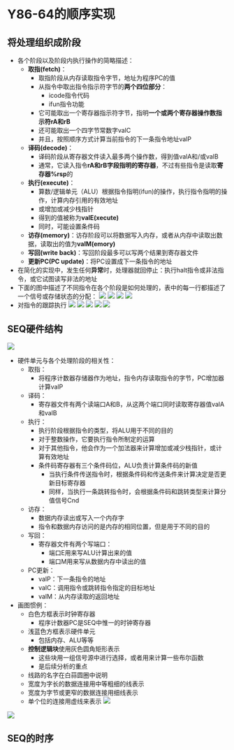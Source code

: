 # Y86-64的顺序实现
## 将处理组织成阶段
- 各个阶段以及阶段内执行操作的简略描述：
	- **取指(fetch)**：
		- 取指阶段从内存读取指令字节，地址为程序PC的值
		- 从指令中取出指令指示符字节的**两个四位部分**：
			- icode指令代码
			- ifun指令功能
		- 它可能取出一个寄存器指示符字节，指明**一个或两个寄存器操作数指示符rA和rB**
		- 还可能取出一个四字节常数字valC
		- 并且，按照顺序方式计算当前指令的下一条指令地址valP
	- **译码(decode)**：
		- 译码阶段从寄存器文件读入最多两个操作数，得到值valA和/或valB
		- 通常，它读入指令**rA和rB字段指明的寄存器**，不过有些指令是读取**寄存器%rsp**的
	- **执行(execute)**：
		- 算数/逻辑单元（ALU）根据指令指明(ifun)的操作，执行指令指明的操作，计算内存引用的有效地址
		- 或增加或减少栈指针
		- 得到的值被称为**valE(xecute)**
		- 同时，可能设置条件码
	- **访存(memory)**：访存阶段可以将数据写入内存，或者从内存中读取出数据，读取出的值为**valM(emory)**
	- **写回(write back)**：写回阶段最多可以写两个结果到寄存器文件
	- **更新PC(PC update)**：将PC设置成下一条指令的地址
- 在简化的实现中，发生任何**异常**时，处理器就回停止：执行halt指令或非法指令，或它试图读写非法的地址
- 下面的图中描述了不同指令在各个阶段是如何处理的，表中的每一行都描述了一个信号或存储状态的分配：
![](https://raw.githubusercontent.com/alwaysmissin/picgo/main/20230115144232.png)
![](https://raw.githubusercontent.com/alwaysmissin/picgo/main/20230115144306.png)
![](https://raw.githubusercontent.com/alwaysmissin/picgo/main/20230115144319.png)
![](https://raw.githubusercontent.com/alwaysmissin/picgo/main/20230115144332.png)
- 对指令的跟踪执行
![](https://raw.githubusercontent.com/alwaysmissin/picgo/main/20230115144405.png)
![](https://raw.githubusercontent.com/alwaysmissin/picgo/main/20230115144420.png)
![](https://raw.githubusercontent.com/alwaysmissin/picgo/main/20230115144437.png)
![](https://raw.githubusercontent.com/alwaysmissin/picgo/main/20230115144521.png)
![](https://raw.githubusercontent.com/alwaysmissin/picgo/main/20230115144732.png)

## SEQ硬件结构
![](https://raw.githubusercontent.com/alwaysmissin/picgo/main/20230115144828.png)
- 硬件单元与各个处理阶段的相关性：
	- 取指：
		- 将程序计数器存储器作为地址，指令内存读取指令的字节，PC增加器计算valP
	- 译码：
		- 寄存器文件有两个读端口A和B，从这两个端口同时读取寄存器值valA和valB
	- 执行：
		- 执行阶段根据指令的类型，将ALU用于不同的目的
		- 对于整数操作，它要执行指令所制定的运算
		- 对于其他指令，他会作为一个加法器来计算增加或减少栈指针，或计算有效地址
		- 条件码寄存器有三个条件码位，ALU负责计算条件码的新值
			- 当执行条件传送指令时，根据条件码和传送条件来计算决定是否更新目标寄存器
			- 同样，当执行一条跳转指令时，会根据条件码和跳转类型来计算分值信号Cnd
	- 访存：
		- 数据内存读出或写入一个内存字
		- 指令和数据内存访问的是内存的相同位置，但是用于不同的目的
	- 写回：
		- 寄存器文件有两个写端口：
			- 端口E用来写ALU计算出来的值
			- 端口M用来写从数据内存中读出的值
	- PC更新：
		- valP：下一条指令的地址
		- valC：调用指令或跳转指令指定的目标地址
		- valM：从内存读取的返回地址
- 画图惯例：
	- 白色方框表示时钟寄存器
		- 程序计数器PC是SEQ中惟一的时钟寄存器
	- 浅蓝色方框表示硬件单元
		- 包括内存、ALU等等
	- **控制逻辑块**使用灰色圆角矩形表示
		- 这些块用一组信号源中进行选择，或者用来计算一些布尔函数
		- 是后续分析的重点
	- 线路的名字在白蒜圆圈中说明
	- 宽度为字长的数据连接用中等粗细的线表示
	- 宽度为字节或更窄的数据连接用细线表示
	- 单个位的连接用虚线来表示
![](https://raw.githubusercontent.com/alwaysmissin/picgo/main/20230115145627.png)


![](https://raw.githubusercontent.com/alwaysmissin/picgo/main/20230115145954.png)

## SEQ的时序

